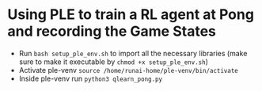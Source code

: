# Using PLE to train a RL agent at Pong and recording the Game States

* Run `bash setup_ple_env.sh` to import all the necessary libraries (make sure to make it executable by `chmod +x setup_ple_env.sh`)
* Activate ple-venv `source /home/runai-home/ple-venv/bin/activate`
* Inside ple-venv run `python3 qlearn_pong.py`